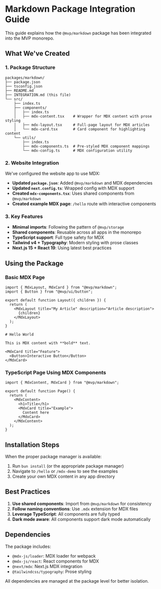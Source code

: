 # Markdown Package Integration Guide

This guide explains how the `@mvp/markdown` package has been integrated into the MVP monorepo.

## What We've Created

### 1. Package Structure

```
packages/markdown/
├── package.json
├── tsconfig.json
├── README.md
├── INTEGRATION.md (this file)
└── src/
    ├── index.ts
    ├── components/
    │   ├── index.ts
    │   ├── mdx-content.tsx    # Wrapper for MDX content with prose styling
    │   ├── mdx-layout.tsx     # Full-page layout for MDX articles
    │   └── mdx-card.tsx       # Card component for highlighting content
    └── utils/
        ├── index.ts
        ├── mdx-components.ts  # Pre-styled MDX component mappings
        └── mdx-config.ts      # MDX configuration utility
```

### 2. Website Integration

We've configured the website app to use MDX:

- **Updated `package.json`**: Added `@mvp/markdown` and MDX dependencies
- **Updated `next.config.ts`**: Wrapped config with MDX support
- **Created `mdx-components.tsx`**: Uses shared components from `@mvp/markdown`
- **Created example MDX page**: `/hello` route with interactive components

### 3. Key Features

- **Minimal imports**: Following the pattern of `@mvp/storage`
- **Shared components**: Reusable across all apps in the monorepo
- **TypeScript support**: Full type safety for MDX
- **Tailwind v4 + Typography**: Modern styling with prose classes
- **Next.js 15 + React 19**: Using latest best practices

## Using the Package

### Basic MDX Page

```mdx
import { MdxLayout, MdxCard } from "@mvp/markdown";
import { Button } from "@mvp/ui/button";

export default function Layout({ children }) {
  return (
    <MdxLayout title="My Article" description="Article description">
      {children}
    </MdxLayout>
  );
}

# Hello World

This is MDX content with **bold** text.

<MdxCard title="Feature">
  <Button>Interactive Button</Button>
</MdxCard>
```

### TypeScript Page Using MDX Components

```tsx
import { MdxContent, MdxCard } from "@mvp/markdown";

export default function Page() {
  return (
    <MdxContent>
      <h1>Title</h1>
      <MdxCard title="Example">
        Content here
      </MdxCard>
    </MdxContent>
  );
}
```

## Installation Steps

When the proper package manager is available:

1. Run `bun install` (or the appropriate package manager)
2. Navigate to `/hello` or `/mdx-demo` to see the examples
3. Create your own MDX content in any app directory

## Best Practices

1. **Use shared components**: Import from `@mvp/markdown` for consistency
2. **Follow naming conventions**: Use `.mdx` extension for MDX files
3. **Leverage TypeScript**: All components are fully typed
4. **Dark mode aware**: All components support dark mode automatically

## Dependencies

The package includes:
- `@mdx-js/loader`: MDX loader for webpack
- `@mdx-js/react`: React components for MDX
- `@next/mdx`: Next.js MDX integration
- `@tailwindcss/typography`: Prose styling

All dependencies are managed at the package level for better isolation.